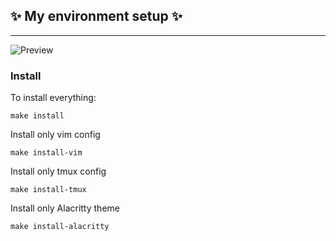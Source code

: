 ## ✨ My environment setup ✨

---

![Preview](https://i.imgur.com/WC26rrD.png)

### Install

To install everything:

```
make install
```

Install only vim config

```
make install-vim
```

Install only tmux config

```
make install-tmux
```

Install only Alacritty theme

```
make install-alacritty
```

